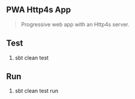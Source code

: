 PWA Http4s App
--------------
>Progressive web app with an Http4s server.

Test
----
1. sbt clean test

Run
---
1. sbt clean test run